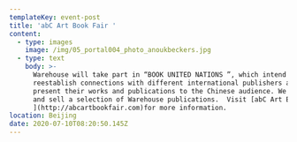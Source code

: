 ```yaml
---
templateKey: event-post
title: 'abC Art Book Fair '
content:
  - type: images
    image: /img/05_portal004_photo_anoukbeckers.jpg
  - type: text
    body: >-
      Warehouse will take part in “BOOK UNITED NATIONS ”, which intend to
      reestablish connections with different international publishers and
      present their works and publications to the Chinese audience. We will show
      and sell a selection of Warehouse publications.  Visit [abC Art Book Fair
      ](http://abcartbookfair.com)for more information.
location: Beijing
date: 2020-07-10T08:20:50.145Z
---
```

